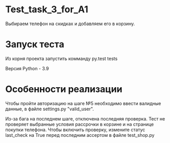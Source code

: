# Test_task_3_for_A1

Выбираем телефон на скидках и добавляем его в корзину.

# Запуск теста

Из корня проекта запустить комманду py.test tests

Версия Python - 3.9

# Особенности реализации

Чтобы пройти авторизацию на шаге №5 необходимо ввести валидные данные, в файле settings.py "valid_user".

Из-за бага на последнем шаге, отключена последняя проверка. Тест не проверяет выбранные условия рассрочки в 
корзине и на странице покупки телефона.
Чтобы включить проверку, измените статус last_сheck на True перед последним ассертом в файле test_shop.py
